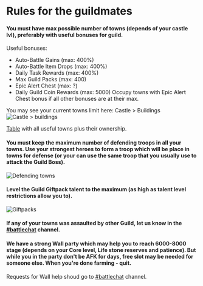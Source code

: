 <!-- Global site tag (gtag.js) - Google Analytics -->
<script async src="https://www.googletagmanager.com/gtag/js?id=G-F8TEC9SJFD"></script>
<script>
  window.dataLayer = window.dataLayer || [];
  function gtag(){dataLayer.push(arguments);}
  gtag('js', new Date());

  gtag('config', 'G-F8TEC9SJFD');
</script>

# Rules for the guildmates
#### You must have max possible number of towns (depends of your castle lvl), preferably with useful bonuses for guild.
Useful bonuses:
* Auto-Battle Gains (max: 400%)
* Auto-Battle Item Drops (max: 400%)
* Daily Task Rewards (max: 400%)
* Max Guild Packs (max: 400)
* Epic Alert Chest (max: ?)
* Daily Guild Coin Rewards (max: 5000)
Occupy towns with Epic Alert Chest bonus if all other bonuses are at their max.

You may see your current towns limit here:
Castle > Buildings
![Castle > buildings](https://cdn.discordapp.com/attachments/789216608858013727/800428492948373504/Rule1.png)

[Table](https://docs.google.com/spreadsheets/d/14IjyH2nUueCSod4uJ31Q7WXL_A9r9VvIZ1eJrlbtD8c/edit?usp=sharing) with all useful towns plus their ownership.
  
#### You must keep the maximum number of defending troops in all your towns. Use your strongest heroes to form a troop which will be place in towns for defense (or your can use the same troop that you usually use to attack the Guild Boss).
![Defending towns](https://cdn.discordapp.com/attachments/789216608858013727/800428789937995836/Rule2.png)

#### Level the Guild Giftpack talent to the maximum (as high as talent level restrictions allow you to).
![Giftpacks](https://cdn.discordapp.com/attachments/789216608858013727/800428872033239100/Rule3.png)

#### If any of your towns was assaulted by other Guild, let us know in the [#battlechat](https://discord.com/channels/713844868165927003/724660107056775180) channel.

#### We have a strong Wall party which may help you to reach 6000-8000 stage (depends on your Core level, Life stone reserves and patience). But while you in the party don't be AFK for days, free slot may be needed for someone else. When you're done farming - quit.
Requests for Wall help shoud go to [#battlechat](https://discord.com/channels/713844868165927003/724660107056775180) channel.
